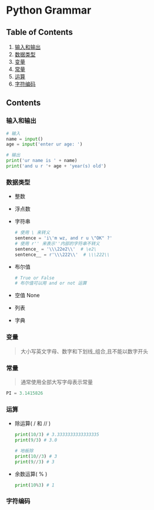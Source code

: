# Python Grammar

## Table of Contents

1. [输入和输出](#input_print)
2. [数据类型](#data_type)
3. [变量](#variate)
4. [常量](#constant)
5. [运算](#operation)
6. [字符编码](#character_encoding)

## Contents

### 输入和输出

<a name="input_print">

```py
# 输入
name = input()
age = input('enter ur age: ')

# 输出
print('ur name is ' + name)
print('and u r '+ age + 'year(s) old')

```

### 数据类型

<a name="data_type">

- 整数
- 浮点数

- 字符串

  ```py
  # 使用 \ 来转义
  sentence = 'i\'m wz, and r u \"OK" ?'
  # 使用 r'' 来表示''内部的字符串不转义
  sentence_ = '\\\22e2\\'  # \e2\
  sentence__ = r'\\\222\\'  # \\\222\\
  ```

- 布尔值

  ```py
  # True or False
  # 布尔值可以用 and or not 运算
  ```

- 空值 None

- 列表

- 字典

### 变量

<a name="variate">

> 大小写英文字母、数字和下划线\_组合,且不能以数字开头

### 常量

<a name="constant">

> 通常使用全部大写字母表示常量

```py
PI = 3.1415826
```

### 运算

<a name="operation">

- 除运算( / 和 // )

  ```py
  print(10/3) # 3.3333333333333335
  print(9/3) # 3.0

  # 地板除
  print(10//3) # 3
  print(9//3) # 3
  ```

- 余数运算( % )

  ```py
  print(10%3) # 1
  ```

### 字符编码

<a name="character_encoding">
